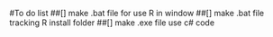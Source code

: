 #To do list
##[] make .bat file for use R in window
##[] make .bat file tracking R install folder
##[] make .exe file use c# code